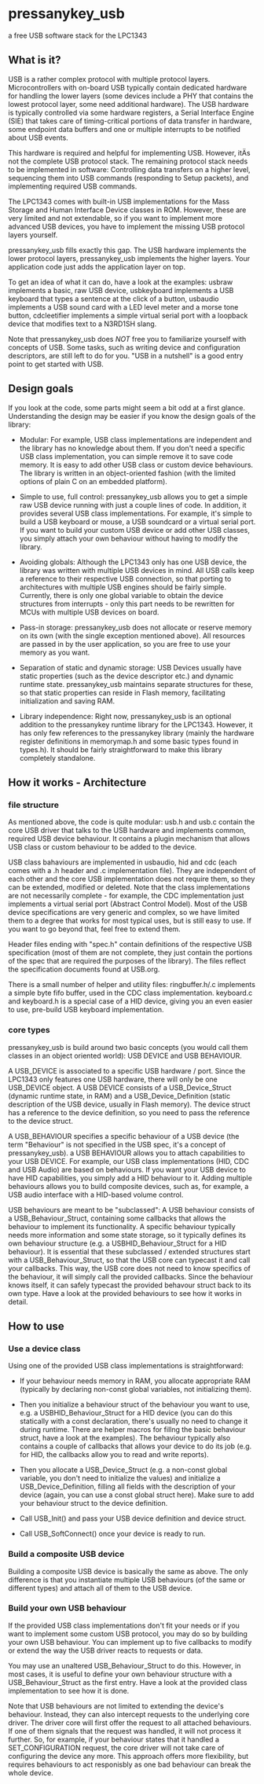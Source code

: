 pressanykey_usb
===============

a free USB software stack for the LPC1343

What is it?
-----------

USB is a rather complex protocol with multiple protocol layers. Microcontrollers with on-board USB typically contain dedicated hardware for  handling the lower layers (some devices include a PHY that contains the lowest protocol layer, some need additional hardware). The USB hardware is typically controlled via some hardware registers, a Serial Interface Engine (SIE) that takes care of timing-critical portions of data transfer in hardware, some endpoint data buffers and one or multiple interrupts to be notified about USB events.

This hardware is required and helpful for implementing USB. However, itÄs not the complete USB protocol stack. The remaining protocol stack needs to be implemented in software: Controlling data transfers on a higher level, sequencing them into USB commands (responding to Setup packets), and implementing required USB commands.

The LPC1343 comes with built-in USB implementations for the Mass Storage and Human Interface Device classes in ROM. However, these are very limited and not extendable, so if you want to implement more advanced USB devices, you have to implement the missing USB protocol layers yourself.

pressanykey_usb fills exactly this gap. The USB hardware implements the lower protocol layers, pressanykey_usb implements the higher layers. Your application code just adds the application layer on top.

To get an idea of what it can do, have a look at the examples: usbraw implements a basic, raw USB device, usbkeyboard implements a USB keyboard that types a sentence at the click of a button, usbaudio implements a USB sound card with a LED level meter and a morse tone button, cdcleetifier implements a simple virtual serial port with a loopback device that modifies text to a N3RD1SH slang.

Note that pressanykey_usb does _NOT_ free you to familiarize yourself with concepts of USB. Some tasks, such as writing device and configuration descriptors, are still left to do for you. "USB in a nutshell" is a good entry point to get started with USB.

Design goals
------------

If you look at the code, some parts might seem a bit odd at a first glance. Understanding the design may be easier if you know the design goals of the library:

- Modular: For example, USB class implementations are independent and the library has no knowledge about them. If you don't need a specific USB class implementation, you can simple remove it to save code memory. It is easy to add other USB class or custom device behaviours. The library is written in an object-oriented fashion (with the limited options of plain C on an embedded platform).

- Simple to use, full control: pressanykey_usb allows you to get a simple raw USB device running with just a couple lines of code. In addition, it provides several USB class implementations. For example, it's simple to build a USB keyboard or mouse, a USB soundcard or a virtual serial port. If you want to build your custom USB device or add other USB classes, you simply attach your own behaviour without having to modify the library.

- Avoiding globals: Although the LPC1343 only has one USB device, the library was written with multiple USB devices in mind. All USB calls keep a reference to their respective USB connection, so that porting to architectures with multiple USB engines should be fairly simple. Currently, there is only one global variable to obtain the device structures from interrupts - only this part needs to be rewritten for MCUs with multiple USB devices on board.

- Pass-in storage: pressanykey_usb does not allocate or reserve memory on its own (with the single exception mentioned above). All resources are passed in by the user application, so you are free to use your memory as you want.

- Separation of static and dynamic storage: USB Devices usually have static  properties (such as the device descriptor etc.) and dynamic runtime state. pressanykey_usb maintains separate structures for these, so that static properties can reside in Flash memory, facilitating initialization and saving RAM. 

- Library independence: Right now, pressanykey_usb is an optional addition to the pressanykey runtime library for the LPC1343. However, it has only few references to the pressanykey library (mainly the hardware register definitions in memorymap.h and some basic types found in types.h). It should be fairly straightforward to make this library completely standalone.

How it works - Architecture
---------------------------

### file structure

As mentioned above, the code is quite modular: usb.h and usb.c contain the core USB driver that talks to the USB hardware and implements common, required USB device behaviour. It contains a plugin mechanism that allows USB class or custom behaviour to be added to the device.

USB class bahaviours are implemented in usbaudio, hid and cdc (each comes with a .h header and .c implementation file). They are independent of each other and the core USB implementation does not require them, so they can be extended, modified or deleted. Note that the class implementations are not necessarily complete - for example, the CDC implementation just implements a virtual serial port (Abstract Control Model). Most of the USB device specifications are very generic and complex, so we have limited them to a degree that works for most typical uses, but is still easy to use. If you want to go beyond that, feel free to extend them.

Header files ending with "spec.h" contain definitions of the respective USB specification (most of them are not complete, they just contain the portions of the spec that are required the purposes of the library). The files reflect the specification documents found at USB.org.

There is a small number of helper and utility files: ringbuffer.h/.c implements a simple byte fifo buffer, used in the CDC class implementation. keyboard.c and keyboard.h is a special case of a HID device, giving you an  even easier to use, pre-build USB keyboard implementation.

### core types

pressanykey_usb is build around two basic concepts (you would call them classes in an object oriented world): USB DEVICE and USB BEHAVIOUR.

A USB_DEVICE is associated to a specific USB hardware / port. Since the LPC1343 only features one USB hardware, there will only be one USB_DEVICE object. A USB DEVICE consists of a USB_Device_Struct (dynamic runtime state, in RAM) and a USB_Device_Definition (static description of the USB device, usually in Flash memory). The device struct has a reference to the device definition, so you need to pass the reference to the device struct.

A USB_BEHAVIOUR specifies a specific behaviour of a USB device (the term "Behaviour" is not specified in the USB spec, it's a concept of pressanykey_usb). a USB BEHAVIOUR allows you to attach capabilities to your USB DEVICE. For example, our USB class implementations (HID, CDC and USB Audio) are based on behaviours. If you want your USB device to have HID capabilities, you simply add a HID behaviour to it. Adding multiple behaviours allows you to build composite devices, such as, for example, a USB audio interface with a HID-based volume control.

USB behaviours are meant to be "subclassed": A USB behaviour consists of a USB_Behaviour_Struct, containing some callbacks that allows the behaviour to implement its functionality. A specific behaviour typically needs more information and some state storage, so it typically defines its own behaviour structure (e.g. a USBHID_Behaviour_Struct for a HID behaviour). It is essential that these subclassed / extended structures start with a USB_Behaviour_Struct, so that the USB core can typecast it and call your callbacks. This way, the USB core does not need to know specifics of the behaviour, it will simply call the provided callbacks. Since the behaviour knows itself, it can safely typecast the provided behavour struct back to its own type. Have a look at the provided behaviours to see how it works in detail.

How to use
----------

### Use a device class

Using one of the provided USB class implementations is straightforward:

- If your behaviour needs memory in RAM, you allocate appropriate RAM (typically by declaring non-const global variables, not initializing them). 

- Then you initialize a behaviour struct of the behaviour you want to use, e.g. a USBHID_Behaviour_Struct for a HID device (you can do this statically with a const declaration, there's usually no need to change it during runtime. There are helper macros for fillng the basic behaviour struct, have a look at the examples). The behaviour typically also contains a couple of callbacks that allows your device to do its job (e.g. for HID, the callbacks allow you to read and write reports).

- Then you allocate a USB_Device_Struct (e.g. a non-const global variable, you don't need to initialize the values) and initialize a USB_Device_Definition, filling all fields with the description of your device (again, you can use a const global struct here). Make sure to add your behaviour struct to the device definition.

- Call USB_Init() and pass your USB device definition and device struct.

- Call USB_SoftConnect() once your device is ready to run.

### Build a composite USB device

Building a composite USB device is basically the same as above. The only difference is that you instantiate multiple USB behaviours (of the same or different types) and attach all of them to the USB device.

### Build your own USB behaviour

If the provided USB class implementations don't fit your needs or if you want to implement some custom USB protocol, you may do so by building your own USB behaviour. You can implement up to five callbacks to modify or extend the way the USB driver reacts to requests or data.

You may use an unaltered USB_Behaviour_Struct to do this. However, in most cases, it is useful to define your own behaviour structure with a USB_Behaviour_Struct as the first entry. Have a look at the provided class implementation to see how it is done.

Note that USB behaviours are not limited to extending the device's behaviour. Instead, they can also intercept requests to the underlying core driver. The driver core will first offer the request to all attached behaviours. If one of them signals that the request was handled, it will not process it further. So, for example, if your behaviour states that it handled a SET_CONFIGURATION request, the core driver will not take care of configuring the device any more. This approach offers more flexibility, but requires behaviours to act responisbly as one bad behaviour can break the whole device.
